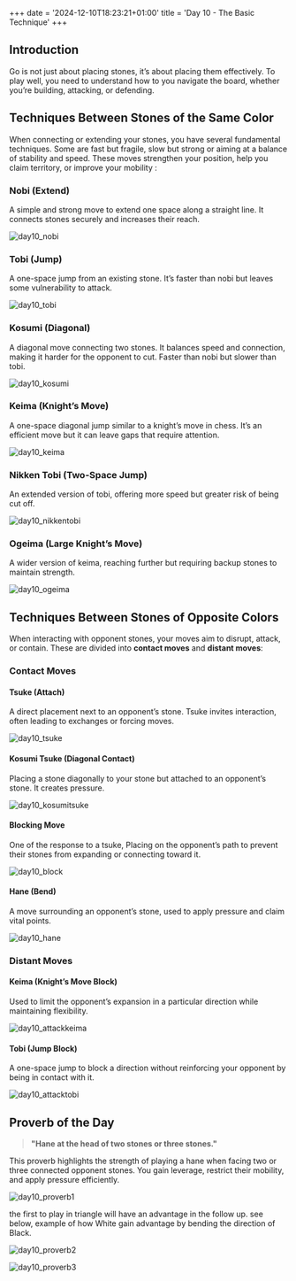 +++
date = '2024-12-10T18:23:21+01:00'
title = 'Day 10 - The Basic Technique'
+++

## Introduction

Go is not just about placing stones, it’s about placing them effectively. To play well, you need to understand how to you navigate the board, whether you’re building, attacking, or defending.

## Techniques Between Stones of the Same Color

When connecting or extending your stones, you have several fundamental techniques. Some are fast but fragile, slow but strong or aiming at a balance of stability and speed. These moves strengthen your position, help you claim territory, or improve your mobility : 

### **Nobi (Extend)**

A simple and strong move to extend one space along a straight line. It connects stones securely and increases their reach.

![day10_nobi](/Images/day10_nobi.png)

### **Tobi (Jump)**

A one-space jump from an existing stone. It’s faster than nobi but leaves some vulnerability to attack.

![day10_tobi](/Images/day10_tobi.png)

### **Kosumi (Diagonal)**

A diagonal move connecting two stones. It balances speed and connection, making it harder for the opponent to cut. Faster than nobi but slower than tobi.

![day10_kosumi](/Images/day10_kosumi.png)

### **Keima (Knight’s Move)**

A one-space diagonal jump similar to a knight’s move in chess. It’s an efficient move but it can leave gaps that require attention.


![day10_keima](/Images/day10_keima.png)

### **Nikken Tobi (Two-Space Jump)**

An extended version of tobi, offering more speed but greater risk of being cut off.

![day10_nikkentobi](/Images/day10_nikkentobi.png)

### **Ogeima (Large Knight’s Move)**

A wider version of keima, reaching further but requiring backup stones to maintain strength.

![day10_ogeima](/Images/day10_ogeima.png)

## Techniques Between Stones of Opposite Colors

When interacting with opponent stones, your moves aim to disrupt, attack, or contain. These are divided into **contact moves** and **distant moves**:

### **Contact Moves**

#### **Tsuke (Attach)**

A direct placement next to an opponent’s stone. Tsuke invites interaction, often leading to exchanges or forcing moves.

![day10_tsuke](/Images/day10_tsuke.png)

#### **Kosumi Tsuke (Diagonal Contact)**

Placing a stone diagonally to your stone but attached to an opponent’s stone. It creates pressure.

![day10_kosumitsuke](/Images/day10_kosumitsuke.png)

#### **Blocking Move**

One of the response to a tsuke, Placing on the opponent’s path to prevent their stones from expanding or connecting toward it.

![day10_block](/Images/day10_block.png)
#### **Hane (Bend)**

A move surrounding an opponent’s stone, used to apply pressure and claim vital points.

![day10_hane](/Images/day10_hane.png)
### **Distant Moves**

#### **Keima (Knight’s Move Block)**

Used to limit the opponent’s expansion in a particular direction while maintaining flexibility.

![day10_attackkeima](/Images/day10_attackkeima.png)
#### **Tobi (Jump Block)**

A one-space jump to block a direction without reinforcing your opponent by being in contact with it.

![day10_attacktobi](/Images/day10_attacktobi.png)

## Proverb of the Day

> **"Hane at the head of two stones or three stones."**

This proverb highlights the strength of playing a hane when facing two or three connected opponent stones. You gain leverage, restrict their mobility, and apply pressure efficiently.

![day10_proverb1](/Images/day10_proverb1.png)

the first to play in triangle will have an advantage in the follow up. see below, example of how White gain advantage by bending the direction of Black.

![day10_proverb2](/Images/day10_proverb2.png)

![day10_proverb3](/Images/day10_proverb3.png)

